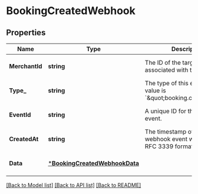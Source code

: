 # BookingCreatedWebhook

## Properties

 Name           | Type                                                           | Description                                                                     | Notes                        
----------------|----------------------------------------------------------------|---------------------------------------------------------------------------------|------------------------------
 **MerchantId** | **string**                                                     | The ID of the target seller associated with the event.                          | [optional] [default to null] 
 **Type_**      | **string**                                                     | The type of this event. The value is &#x60;\&quot;booking.created\&quot;&#x60;. | [optional] [default to null] 
 **EventId**    | **string**                                                     | A unique ID for the webhook event.                                              | [optional] [default to null] 
 **CreatedAt**  | **string**                                                     | The timestamp of when the webhook event was created, in RFC 3339 format.        | [optional] [default to null] 
 **Data**       | [***BookingCreatedWebhookData**](BookingCreatedWebhookData.md) |                                                                                 | [optional] [default to null] 

[[Back to Model list]](../README.md#documentation-for-models) [[Back to API list]](../README.md#documentation-for-api-endpoints) [[Back to README]](../README.md)

